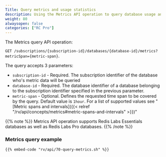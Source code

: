 ```yaml
---
Title: Query metrics and usage statistics
description: Using the Metrics API operation to query database usage and statistics information
weight: 80
alwaysopen: false
categories: ["RC Pro"]
---
```

The Metrics query API operation:

`GET /subscriptions/{subscription-id}/databases/{database-id}/metrics?metricSpan={metric-span}`.

The query accepts 3 parameters:

- `subscription-id` - Required. The subscription identifier of the database who's metric data will be queried
- `database-id` - Required. The database identifier of a database belonging to the subscription identifier specified in the previous parameter.
- `metric-span` - Optional. Defines the requested time span to be covered by the query. Default value is `1hour`. For a list of supported values see "[Metric spans and intervals]({{< relref  "/rv/api/concepts/metrics#metric-spans-and-intervals" >}})"


{{% note %}}
Metrics API operation supports Redis Labs Essentials databases as well as Redis Labs Pro databases.
{{% /note %}}


### Metrics query example

```shell
{{% embed-code "rv/api/70-query-metrics.sh" %}}
```
